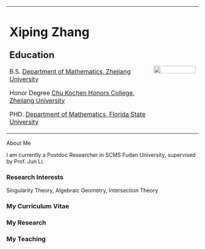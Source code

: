 
<table border="0">
  <tr>
    <td width="75%">
      <h1>Xiping Zhang</h1>
      <h3>
<h3>
<FONT SIZE="+2">Education
</font>
</h3> 
<p>
B.S.  <a href="http://www.math.zju.edu.cn/">Department of Mathematics, Zhejiang University</a>
</p>
<p>
Honor Degree  <a href="http://ckc.zju.edu.cn/english">Chu Kochen Honors College, Zhejiang University</a>
</p>
<p>
PHD. <a href="http://www.math.fsu.edu/">Department of Mathematics, Florida State University</a>
</p>
 </td>
 
 <td width="25%">
      <img src="/16_0315_(263).jpg" width="100%">    
    </td>
  </tr>
</table>
<a>About Me</a>
       </h3>
      <p>
I am currently a Postdoc Researcher in SCMS  Fudan University, supervised by Prof. Jun Li. 
     </p>
     <h3>
Research Interests
</h3>
<p>
Singularity Theory, Algebraic Geometry, Intersection Theory
</p>
 <h3>
<a>My Curriculum Vitae</a>
</h3>
 <h3>
<a>My Research</a>
</h3>
<h3>
<a>My Teaching</a>
</h3>


 
 

 


